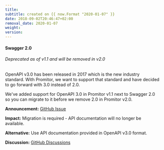 ```yaml
---
title:
subtitle: created on {{ now.Format "2020-01-07" }}
date: 2018-09-02T20:46:47+02:00
removal_date: 2020-01-07
weight:
version:
---
```


#### Swagger 2.0

###### Deprecated as of v1.1 and will be removed in v2.0

OpenAPI v3.0 has been released in 2017 which is the new industry standard.
With Promitor, we want to support that standard and have decided to go forward
with 3.0 instead of 2.0.

We've added support for OpenAPI 3.0 in Promitor v1.1 next to Swagger 2.0 so you
can migrate to it before we remove 2.0 in Promitor v2.0.

**Announcement:** [GitHub Issue](https://github.com/tomkerkhove/promitor/issues/782)

**Impact:** Migration is required - API documentation will no longer be available.

**Alternative:** Use API documentation provided in OpenAPI v3.0 format.

**Discussion:** [GitHub Discussions](https://github.com/tomkerkhove/promitor/discussions/1374)
